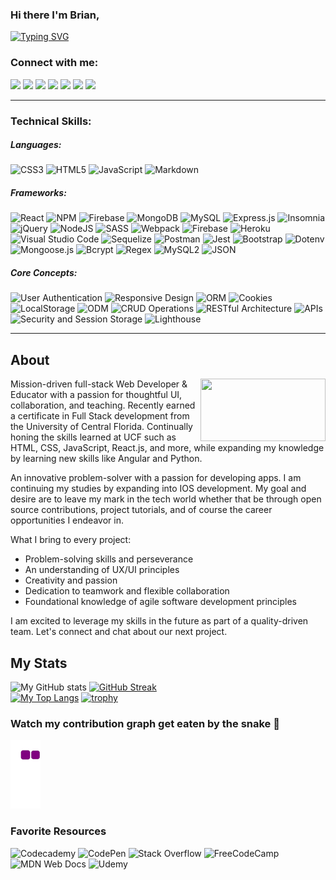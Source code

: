 ### Hi there I'm Brian,

[![Typing SVG](https://readme-typing-svg.herokuapp.com?lines=Full+Stack+Web+Developer)](https://git.io/typing-svg)

<h3 align="left">Connect with me:</h3>
<p align="left">
  
 <a href="https://discord.gg/xd4vEjPs" target="blank"><img src="https://img.shields.io/badge/Discord-5865F2?style=for-the-badge&logo=discord&logoColor=white" /></a>
 <a href="https://www.linkedin.com/in/brainybrian316/" target="blank"><img src="https://img.shields.io/badge/LinkedIn-0077B5?style=for-the-badge&logo=linkedin&logoColor=white" /></a>
  <a href="https://www.youtube.com/channel/UCSOQYGSwSQ-DvMlx4BtAONA/featured" target="blank"><img src="https://img.shields.io/badge/YouTube-FF0000?style=for-the-badge&logo=youtube&logoColor=white" /></a>
  <a href="url-redirect" target="blank"><img src="https://img.shields.io/badge/Facebook-1877F2?style=for-the-badge&logo=facebook&logoColor=white" /></a>
   <a href="https://docs.google.com/document/d/1PeP8jPx4ct_WFCPPNeYYgJaiSRx9p8il5QjwZ7s0wbQ/edit?usp=sharing" target="blank"><img src="https://img.shields.io/badge/Resume-4285F4?style=for-the-badge&logo=google-cloud&logoColor=white" /></a>
  <a href="mailto:brainybrian316@gmail.com" target="blank"><img src="https://img.shields.io/badge/Gmail-D14836?style=for-the-badge&logo=gmail&logoColor=white" /></a>
    <a href="https://medium.com/@brainybrian316" target="blank"><img src="https://img.shields.io/badge/Blog-12100E?style=for-the-badge&logo=medium&logoColor=white" /></a>
***


<h3 align="left">Technical Skills:</h3>
<p align="left">

<h5>Languages:</h5>

![CSS3](https://img.shields.io/badge/css3-%231572B6.svg?style=for-the-badge&logo=css3&logoColor=white)
![HTML5](https://img.shields.io/badge/html5-%23E34F26.svg?style=for-the-badge&logo=html5&logoColor=white)
![JavaScript](https://img.shields.io/badge/javascript-%23323330.svg?style=for-the-badge&logo=javascript&logoColor=%23F7DF1E)
![Markdown](https://img.shields.io/badge/markdown-%23000000.svg?style=for-the-badge&logo=markdown&logoColor=white)


<h5>Frameworks:</h5>

![React](https://img.shields.io/badge/react-%2320232a.svg?style=for-the-badge&logo=react&logoColor=%2361DAFB)
![NPM](https://img.shields.io/badge/NPM-%23000000.svg?style=for-the-badge&logo=npm&logoColor=white)
![Firebase](https://img.shields.io/badge/Firebase-039BE5?style=for-the-badge&logo=Firebase&logoColor=white)
![MongoDB](https://img.shields.io/badge/MongoDB-%234ea94b.svg?style=for-the-badge&logo=mongodb&logoColor=white)
![MySQL](https://img.shields.io/badge/mysql-%2300f.svg?style=for-the-badge&logo=mysql&logoColor=white)
![Express.js](https://img.shields.io/badge/express.js-%23404d59.svg?style=for-the-badge&logo=express&logoColor=%2361DAFB)
![Insomnia](https://img.shields.io/badge/Insomnia-black?style=for-the-badge&logo=insomnia&logoColor=5849BE)
![jQuery](https://img.shields.io/badge/jquery-%230769AD.svg?style=for-the-badge&logo=jquery&logoColor=white)
![NodeJS](https://img.shields.io/badge/node.js-6DA55F?style=for-the-badge&logo=node.js&logoColor=white)
![SASS](https://img.shields.io/badge/SASS-hotpink.svg?style=for-the-badge&logo=SASS&logoColor=white)
![Webpack](https://img.shields.io/badge/webpack-%238DD6F9.svg?style=for-the-badge&logo=webpack&logoColor=black)
![Firebase](https://img.shields.io/badge/firebase-%23039BE5.svg?style=for-the-badge&logo=firebase)
![Heroku](https://img.shields.io/badge/heroku-%23430098.svg?style=for-the-badge&logo=heroku&logoColor=white)
![Visual Studio Code](https://img.shields.io/badge/Visual%20Studio%20Code-0078d7.svg?style=for-the-badge&logo=visual-studio-code&logoColor=white)
![Sequelize](https://img.shields.io/badge/Sequelize-52B0E7?style=for-the-badge&logo=Sequelize&logoColor=white)
![Postman](https://img.shields.io/badge/Postman-FF6C37?style=for-the-badge&logo=postman&logoColor=white)
![Jest](https://img.shields.io/badge/-jest-%23C21325?style=for-the-badge&logo=jest&logoColor=white)
![Bootstrap](https://img.shields.io/badge/Bootstrap-FD3A5C?style=for-the-badge&logo=Bootstrap&logoColor=white)
![Dotenv](https://img.shields.io/badge/Dotenv-2800ff.svg?style=for-the-badge&logo=&logoColor=white)
![Mongoose.js](https://img.shields.io/badge/Mongoose.js-7B42BC.svg?style=for-the-badge&logo=&logoColor=white)
![Bcrypt](https://img.shields.io/badge/Bcrypt-F80000.svg?style=for-the-badge&logo=&logoColor=white)
![Regex](https://img.shields.io/badge/Regex-F38020.svg?style=for-the-badge&logo=&logoColor=white)
![MySQL2](https://img.shields.io/badge/MySQL2-00C300.svg?style=for-the-badge&logo=&logoColor=white)
![JSON](https://img.shields.io/badge/json-5E5C5C?style=for-the-badge&logo=json&logoColor=white)
  
 <h5>Core Concepts:</h5>
  
![User Authentication](https://img.shields.io/badge/User%20Authentication-FF6C37?style=for-the-badge&logo=&logoColor=white)
![Responsive Design](https://img.shields.io/badge/Responsive%20Design-52B0E7?style=for-the-badge&logo=&logoColor=white)
![ORM](https://img.shields.io/badge/ORM-2CA5E0?style=for-the-badge&logo=&logoColor=white)
![Cookies](https://img.shields.io/badge/Cookies-840010?style=for-the-badge&logo=&logoColor=white)
![LocalStorage](https://img.shields.io/badge/LocalStorage-685EA9?style=for-the-badge&logo=&logoColor=white)
![ODM](https://img.shields.io/badge/ODM-07C160?style=for-the-badge&logo=&logoColor=white)
![CRUD Operations](https://img.shields.io/badge/CRUD%20Operations-000000?style=for-the-badge&logo=&logoColor=white)
![RESTful Architecture](https://img.shields.io/badge/RESTful%20Architecture-FF6A00?style=for-the-badge&logo=&logoColor=white)
![APIs](https://img.shields.io/badge/APIs-0078d7.svg?style=for-the-badge&logo=&logoColor=white)
![Security and Session Storage](https://img.shields.io/badge/Session%20And%20Security%20Storage-0078d7.svg?style=for-the-badge&logo=&logoColor=white)
![Lighthouse](https://img.shields.io/badge/Lighthouse-F44B21?style=for-the-badge&logo=Lighthouse&logoColor=white)
***
  
  ## About
  <a href="URL_REDIRECT" target="blank"><img align="right" src="https://cdn.dribbble.com/users/416610/screenshots/4801105/media/0f73533e44c089e41c3290d4535491ad.gif" width="200" height="100" /></a>
  
  <p> Mission-driven full-stack Web Developer & Educator with a passion for thoughtful UI, collaboration, and teaching. Recently earned a certificate in Full Stack development from the University of Central Florida. Continually honing the skills learned at UCF such as HTML, CSS, JavaScript, React.js, and more, while expanding my knowledge by learning new skills like Angular and Python. 

An innovative problem-solver with a passion for developing apps. I am continuing my studies by expanding into IOS development. My goal and desire are to leave my mark in the tech world whether that be through open source contributions, project tutorials, and of course the career opportunities I endeavor in. 

What I bring to every project:
 <ul>
   <li> Problem-solving skills and perseverance </li>
   <li> An understanding of UX/UI principles </li>
   <li> Creativity and passion </li>
   <li> Dedication to teamwork and flexible collaboration </li>
   <li> Foundational knowledge of agile software development principles </li>
 </ul>

I am excited to leverage my skills in the future as part of a quality-driven team. Let's connect and chat about our next project.
</p>

## My Stats

![My GitHub stats](https://github-readme-stats.vercel.app/api?username=Brainybrian316&show_icons=true&theme=tokyonight)
[![GitHub Streak](https://github-readme-streak-stats.herokuapp.com?user=BrainyBrian316&theme=tokyonight&date_format=M%20j%5B%2C%20Y%5D)](https://git.io/streak-stats)  
[![My Top Langs](https://github-readme-stats.vercel.app/api/top-langs/?username=Brainybrian316&langs_count=8&theme=tokyonight&layout=compact)](https://github.com/Brainybrian316)
[![trophy](https://github-profile-trophy.vercel.app/?username=Brainybrian316&theme=tokyonight)](https://github.com/Brainybrian316/github-profile-trophy)
  
  
### Watch my contribution graph get eaten by the snake 🐍
  
  ![Snake animation](https://github.com/Brainybrian316/Brainybrian316/blob/output/github-contribution-grid-snake.gif)
  
  ### Favorite Resources
  
  ![Codecademy](https://img.shields.io/badge/Codecademy-FFF0E5?style=for-the-badge&logo=codecademy&logoColor=1F243A)
  ![CodePen](https://img.shields.io/badge/Codepen-000000?style=for-the-badge&logo=codepen&logoColor=white)
  ![Stack Overflow](https://img.shields.io/badge/-Stackoverflow-FE7A16?style=for-the-badge&logo=stack-overflow&logoColor=white)
  ![FreeCodeCamp](https://img.shields.io/badge/Freecodecamp-%23123.svg?&style=for-the-badge&logo=freecodecamp&logoColor=green)
  ![MDN Web Docs](https://img.shields.io/badge/MDN_Web_Docs-black?style=for-the-badge&logo=mdnwebdocs&logoColor=white)
  ![Udemy](https://img.shields.io/badge/Udemy-EC5252?style=for-the-badge&logo=Udemy&logoColor=white)

